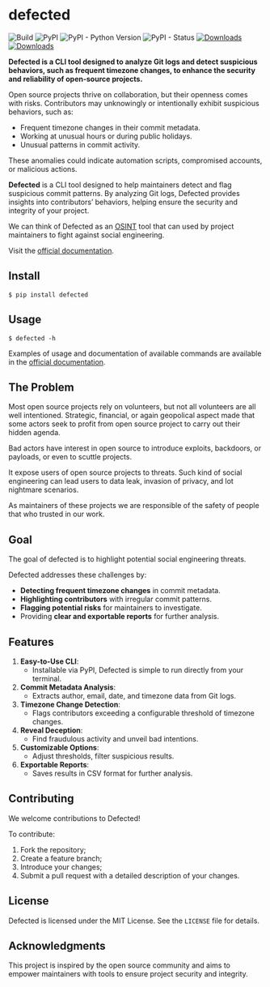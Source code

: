 # defected

![Build](https://github.com/4383/defected/actions/workflows/main.yml/badge.svg)
![PyPI](https://img.shields.io/pypi/v/defected.svg)
![PyPI - Python Version](https://img.shields.io/pypi/pyversions/defected.svg)
![PyPI - Status](https://img.shields.io/pypi/status/defected.svg)
[![Downloads](https://pepy.tech/badge/defected)](https://pepy.tech/project/defected)
[![Downloads](https://pepy.tech/badge/defected/month)](https://pepy.tech/project/defected/month)

**Defected is a CLI tool designed to analyze Git logs and detect
suspicious behaviors, such as frequent timezone changes, to enhance
the security and reliability of open-source projects.**

Open source projects thrive on collaboration, but their openness
comes with risks. Contributors may unknowingly or intentionally
exhibit suspicious behaviors, such as:
- Frequent timezone changes in their commit metadata.
- Working at unusual hours or during public holidays.
- Unusual patterns in commit activity.

These anomalies could indicate automation scripts, compromised
accounts, or malicious actions.

**Defected** is a CLI tool designed to help maintainers detect and flag
suspicious commit patterns. By analyzing Git logs, Defected provides
insights into contributors’ behaviors, helping ensure the security
and integrity of your project.

We can think of Defected as an [OSINT](
https://en.wikipedia.org/wiki/Open-source_intelligence) tool that
can used by project maintainers to fight against social engineering.

Visit the [official documentation](https://defected.readthedocs.io/).

## Install

```
$ pip install defected
```

## Usage

```
$ defected -h
```

Examples of usage and documentation of available commands are
available in the [official documentation](https://defected.readthedocs.io/).

## The Problem

Most open source projects rely on volunteers, but not all
volunteers are all well intentioned. Strategic, financial, or
again geopolical aspect made that some actors seek to profit
from open source project to carry out their hidden agenda.

Bad actors have interest in open source to introduce exploits,
backdoors, or payloads, or even to scuttle projects.

It expose users of open source projects to threats. Such kind
of social engineering can lead users to data leak, invasion of
privacy, and lot nightmare scenarios.

As maintainers of these projects we are responsible of the safety
of people that who trusted in our work.

## Goal

The goal of defected is to highlight potential
social engineering threats.

Defected addresses these challenges by:
- **Detecting frequent timezone changes** in commit metadata.
- **Highlighting contributors** with irregular commit patterns.
- **Flagging potential risks** for maintainers to investigate.
- Providing **clear and exportable reports** for further analysis.

## Features

1. **Easy-to-Use CLI**:
   - Installable via PyPI, Defected is simple to run directly from your
     terminal.
2. **Commit Metadata Analysis**:
   - Extracts author, email, date, and timezone data from Git logs.
3. **Timezone Change Detection**:
   - Flags contributors exceeding a configurable threshold of timezone
     changes.
4. **Reveal Deception**:
   - Find fraudulous activity and unveil bad intentions.
4. **Customizable Options**:
   - Adjust thresholds, filter suspicious results.
5. **Exportable Reports**:
   - Saves results in CSV format for further analysis.

## Contributing

We welcome contributions to Defected!

To contribute:
1. Fork the repository;
2. Create a feature branch;
3. Introduce your changes;
4. Submit a pull request with a detailed description of your changes.

## License

Defected is licensed under the MIT License. See the `LICENSE`
file for details.

## Acknowledgments

This project is inspired by the open source community and aims to
empower maintainers with tools to ensure project security and integrity.

